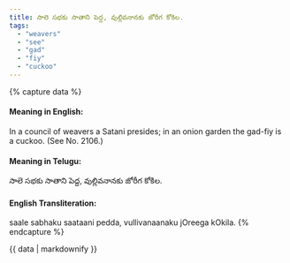 ```yaml
---
title: సాలె సభకు సాతాని పెద్ద, వుల్లివనానకు జోరీగ కోకిల.
tags:
  - "weavers"
  - "see"
  - "gad"
  - "fiy"
  - "cuckoo"
---
```


{% capture data %}
#### Meaning in English:
In a council of weavers a Satani presides; in an onion garden the gad-fiy is a cuckoo.
(See No. 2106.)

#### Meaning in Telugu:
సాలె సభకు సాతాని పెద్ద, వుల్లివనానకు జోరీగ కోకిల.

#### English Transliteration:
saale sabhaku saataani pedda, vullivanaanaku jOreega kOkila.
{% endcapture %}

{{ data | markdownify }}

